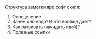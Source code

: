 Структура заметки про софт скилл:
1. Определение
2. Зачем оно надо? И что вообще даёт?
3. Как развивать (накидать идей)?
4. Полезные ссылки